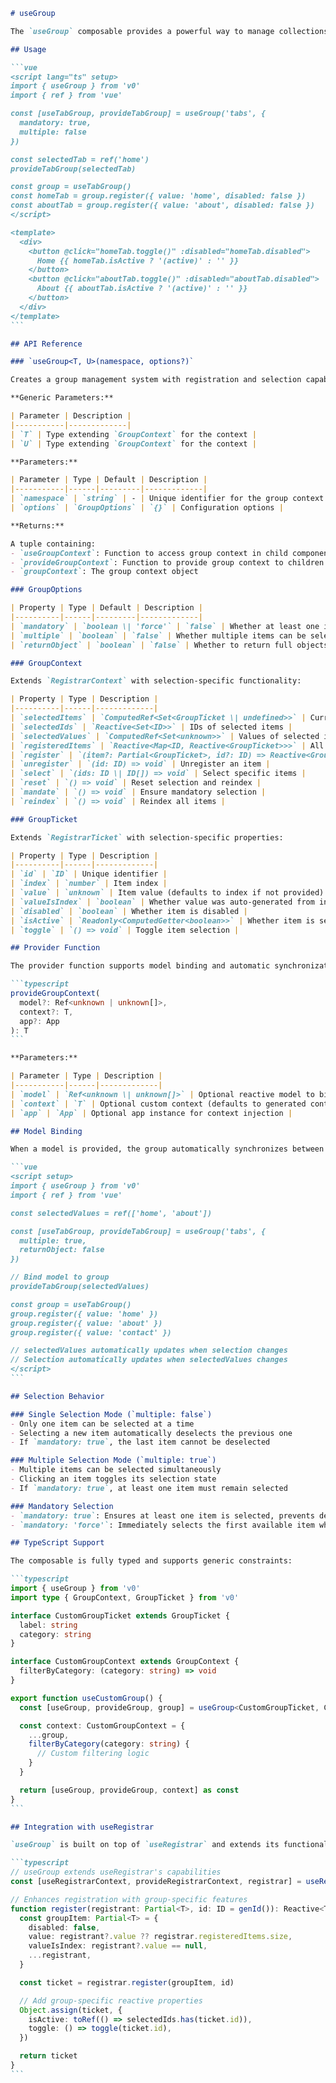 ````markdown
# useGroup

The `useGroup` composable provides a powerful way to manage collections of items with selection capabilities. It's built on top of `useRegistrar` and handles group selection logic, including single/multiple selection modes, mandatory selection, and item management.

## Usage

```vue
<script lang="ts" setup>
import { useGroup } from 'v0'
import { ref } from 'vue'

const [useTabGroup, provideTabGroup] = useGroup('tabs', {
  mandatory: true,
  multiple: false
})

const selectedTab = ref('home')
provideTabGroup(selectedTab)

const group = useTabGroup()
const homeTab = group.register({ value: 'home', disabled: false })
const aboutTab = group.register({ value: 'about', disabled: false })
</script>

<template>
  <div>
    <button @click="homeTab.toggle()" :disabled="homeTab.disabled">
      Home {{ homeTab.isActive ? '(active)' : '' }}
    </button>
    <button @click="aboutTab.toggle()" :disabled="aboutTab.disabled">
      About {{ aboutTab.isActive ? '(active)' : '' }}
    </button>
  </div>
</template>
```

## API Reference

### `useGroup<T, U>(namespace, options?)`

Creates a group management system with registration and selection capabilities.

**Generic Parameters:**

| Parameter | Description |
|-----------|-------------|
| `T` | Type extending `GroupContext` for the context |
| `U` | Type extending `GroupContext` for the context |

**Parameters:**

| Parameter | Type | Default | Description |
|-----------|------|---------|-------------|
| `namespace` | `string` | - | Unique identifier for the group context |
| `options` | `GroupOptions` | `{}` | Configuration options |

**Returns:**

A tuple containing:
- `useGroupContext`: Function to access group context in child components
- `provideGroupContext`: Function to provide group context to children with model binding
- `groupContext`: The group context object

### GroupOptions

| Property | Type | Default | Description |
|----------|------|---------|-------------|
| `mandatory` | `boolean \| 'force'` | `false` | Whether at least one item must be selected. `'force'` selects first item immediately |
| `multiple` | `boolean` | `false` | Whether multiple items can be selected simultaneously |
| `returnObject` | `boolean` | `false` | Whether to return full objects instead of values in model |

### GroupContext

Extends `RegistrarContext` with selection-specific functionality:

| Property | Type | Description |
|----------|------|-------------|
| `selectedItems` | `ComputedRef<Set<GroupTicket \| undefined>>` | Currently selected items |
| `selectedIds` | `Reactive<Set<ID>>` | IDs of selected items |
| `selectedValues` | `ComputedRef<Set<unknown>>` | Values of selected items |
| `registeredItems` | `Reactive<Map<ID, Reactive<GroupTicket>>>` | All registered items |
| `register` | `(item?: Partial<GroupTicket>, id?: ID) => Reactive<GroupTicket>` | Register a new item |
| `unregister` | `(id: ID) => void` | Unregister an item |
| `select` | `(ids: ID \| ID[]) => void` | Select specific items |
| `reset` | `() => void` | Reset selection and reindex |
| `mandate` | `() => void` | Ensure mandatory selection |
| `reindex` | `() => void` | Reindex all items |

### GroupTicket

Extends `RegistrarTicket` with selection-specific properties:

| Property | Type | Description |
|----------|------|-------------|
| `id` | `ID` | Unique identifier |
| `index` | `number` | Item index |
| `value` | `unknown` | Item value (defaults to index if not provided) |
| `valueIsIndex` | `boolean` | Whether value was auto-generated from index |
| `disabled` | `boolean` | Whether item is disabled |
| `isActive` | `Readonly<ComputedGetter<boolean>>` | Whether item is selected |
| `toggle` | `() => void` | Toggle item selection |

## Provider Function

The provider function supports model binding and automatic synchronization:

```typescript
provideGroupContext(
  model?: Ref<unknown | unknown[]>,
  context?: T,
  app?: App
): T
```

**Parameters:**

| Parameter | Type | Description |
|-----------|------|-------------|
| `model` | `Ref<unknown \| unknown[]>` | Optional reactive model to bind selections |
| `context` | `T` | Optional custom context (defaults to generated context) |
| `app` | `App` | Optional app instance for context injection |

## Model Binding

When a model is provided, the group automatically synchronizes between the model and selection state:

```vue
<script setup>
import { useGroup } from 'v0'
import { ref } from 'vue'

const selectedValues = ref(['home', 'about'])

const [useTabGroup, provideTabGroup] = useGroup('tabs', {
  multiple: true,
  returnObject: false
})

// Bind model to group
provideTabGroup(selectedValues)

const group = useTabGroup()
group.register({ value: 'home' })
group.register({ value: 'about' })
group.register({ value: 'contact' })

// selectedValues automatically updates when selection changes
// Selection automatically updates when selectedValues changes
</script>
```

## Selection Behavior

### Single Selection Mode (`multiple: false`)
- Only one item can be selected at a time
- Selecting a new item automatically deselects the previous one
- If `mandatory: true`, the last item cannot be deselected

### Multiple Selection Mode (`multiple: true`)
- Multiple items can be selected simultaneously
- Clicking an item toggles its selection state
- If `mandatory: true`, at least one item must remain selected

### Mandatory Selection
- `mandatory: true`: Ensures at least one item is selected, prevents deselecting the last item
- `mandatory: 'force'`: Immediately selects the first available item when registered

## TypeScript Support

The composable is fully typed and supports generic constraints:

```typescript
import { useGroup } from 'v0'
import type { GroupContext, GroupTicket } from 'v0'

interface CustomGroupTicket extends GroupTicket {
  label: string
  category: string
}

interface CustomGroupContext extends GroupContext {
  filterByCategory: (category: string) => void
}

export function useCustomGroup() {
  const [useGroup, provideGroup, group] = useGroup<CustomGroupTicket, CustomGroupContext>('custom-group')

  const context: CustomGroupContext = {
    ...group,
    filterByCategory(category: string) {
      // Custom filtering logic
    }
  }

  return [useGroup, provideGroup, context] as const
}
```

## Integration with useRegistrar

`useGroup` is built on top of `useRegistrar` and extends its functionality:

```typescript
// useGroup extends useRegistrar's capabilities
const [useRegistrarContext, provideRegistrarContext, registrar] = useRegistrar<T, U>(namespace)

// Enhances registration with group-specific features
function register(registrant: Partial<T>, id: ID = genId()): Reactive<T> {
  const groupItem: Partial<T> = {
    disabled: false,
    value: registrant?.value ?? registrar.registeredItems.size,
    valueIsIndex: registrant?.value == null,
    ...registrant,
  }

  const ticket = registrar.register(groupItem, id)

  // Add group-specific reactive properties
  Object.assign(ticket, {
    isActive: toRef(() => selectedIds.has(ticket.id)),
    toggle: () => toggle(ticket.id),
  })

  return ticket
}
```
````
